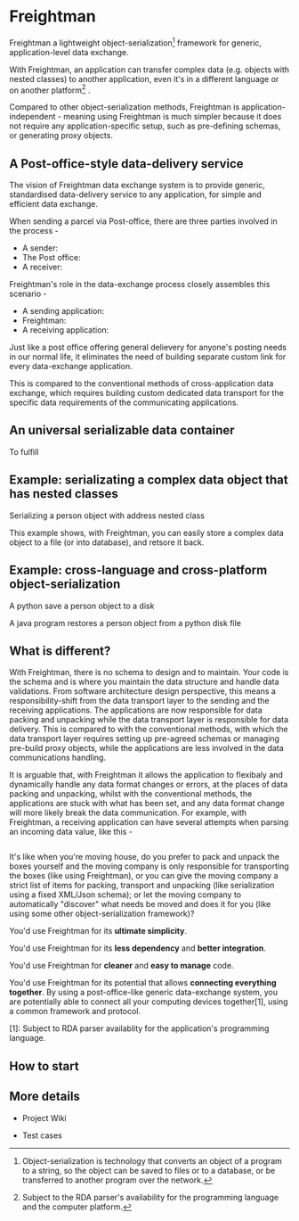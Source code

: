 # Freightman

Freightman a lightweight object-serialization[^1] framework for generic, application-level data exchange. 
[^1]: Object-serialization is technology that converts an object of a program to a string, so the object can be saved to files or to a database, or be transferred to another program over the network. 

With Freightman, an application can transfer complex data (e.g. objects with nested classes) to another application, even it's in a different language or on another platform[^2] .

[^2]: Subject to the RDA parser's availability for the programming language and the computer platform. 

Compared to other object-serialization methods, Freightman is application-independent - meaning using Freightman is much simpler because it does not require any application-specific setup, such as pre-defining schemas, or generating proxy objects. 

## A Post-office-style data-delivery service

The vision of Freightman data exchange system is to provide generic, standardised data-delivery service to any application, for simple and efficient data exchange. 

When sending a parcel via Post-office, there are three parties involved in the process - 
* A sender:
* The Post office:
* A receiver:

Freightman's role in the data-exchange process closely assembles this scenario -

* A sending application:
* Freightman:
* A receiving application:

Just like a post office offering general delievery for anyone's posting needs in our normal life, it eliminates the need of building separate custom link for every data-exchange application.

This is compared to the conventional methods of cross-application data exchange, which requires building custom dedicated data transport for the specific data requirements of the communicating applications.

## An universal serializable data container 




To fulfill 

## Example: serializating a complex data object that has nested classes

Serializing a person object with address nested class

This example shows, with Freightman, you can easily store a complex data object to a file (or into database), and retsore it back.

## Example: cross-language and cross-platform object-serialization

A python save a person object to a disk

A java program restores a person object from a python disk file


## What is different?

With Freightman, there is no schema to design and to maintain. Your code is the schema and is where you maintain the data structure and handle data validations. From software architecture design perspective, this means a responsibility-shift from the data transport layer to the sending and the receiving applications. The applications are now responsible for data packing and unpacking while the data transport layer is responsible for data delivery. This is compared to with the conventional methods, with which the data transport layer requires setting up pre-agreed schemas or managing pre-build proxy objects, while the applications are less involved in the data communications handling.

It is arguable that, with Freightman it allows the application to flexibaly and dynamically handle any data format changes or errors, at the places of data packing and unpacking, whilst with the conventional methods, the applications are stuck with what has been set, and any data format change will more likely break the data communication. For example, with Freightman, a receiving application can have several attempts when parsing an incoming data value, like this -

```

```

It's like when you're moving house, do you prefer to pack and unpack the boxes yourself and the moving company is only responsible for transporting the boxes (like using Freightman), or you can give the moving company a strict list of items for packing, transport and unpacking (like serialization using a fixed XML/Json schema); or let the moving company to automatically "discover" what needs be moved and does it for you (like using some other object-serialization framework)?

You'd use Freightman for its **ultimate simplicity**. 

You'd use Freightman for its **less dependency** and **better integration**. 

You'd use Freightman for **cleaner** and **easy to manage** code. 

You'd use Freightman for its potential that allows **connecting everything together**. By using a post-office-like generic data-exchange system, you are potentially able to connect all your computing devices together[1], using a common framework and protocol.

[1]: Subject to RDA parser availablity for the application's programming language.

## How to start

## More details

* Project Wiki

* Test cases
